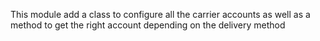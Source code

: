 This module add a class to configure all the carrier accounts as well as
a method to get the right account depending on the delivery method

